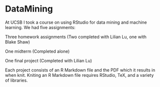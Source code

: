 # DataMining
At UCSB I took a course on using RStudio for data mining and machine learning. We had five assignments:

Three homework assignments (Two completed with Lilian Lu, one with Blake Shaw)

One midterm (Completed alone) 

One final project (Completed with Lilian Lu)

Each project consists of an R Markdown file and the PDF which it results in when knit. 
Kniting an R Markdown file requires RStudio, TeX, and a variety of libraries.
